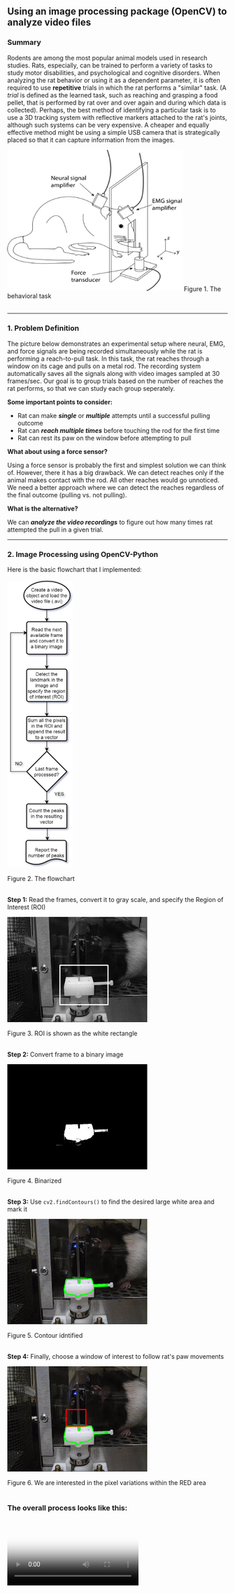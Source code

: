 ## Using an image processing package (OpenCV) to analyze video files

### Summary

Rodents are among the most popular animal models used in research studies. Rats, especially, can be trained to perform a variety of tasks to study motor disabilities, and psychological and cognitive disorders. When analyzing the rat behavior or using it as a dependent parameter, it is often required to use **repetitive** trials in which the rat performs a "similar" task. (A *trial* is defined as the learned task, such as reaching and grasping a food pellet, that is performed by rat over and over again and during which data is collected). Perhaps, the best method of identifying a particular task is to use a 3D tracking system with reflective markers attached to the rat's joints, although such systems can be very expensive. A cheaper and equally effective method might be using a simple USB camera that is strategically placed so that it can capture information from the images.

<img src="fig1_behavior.png" alt="Reach-to-pull task" width="400"/>
Figure 1. The behavioral task
<br><br>

---

### 1. Problem Definition  

The picture below demonstrates an experimental setup where neural, EMG, and force signals are being recorded simultaneously while the rat is performing a reach-to-pull task. In this task, the rat reaches through a window on its cage and pulls on a metal rod. The recording system automatically saves all the signals along with video images sampled at 30 frames/sec. Our goal is to group trials based on the number of reaches the rat performs, so that we can study each group seperately.

**Some important points to consider:**

* Rat can make ***single*** or ***multiple*** attempts until a successful pulling outcome
* Rat can ***reach multiple times*** before touching the rod for the first time
* Rat can rest its paw on the window before attempting to pull

**What about using a force sensor?**

Using a force sensor is probably the first and simplest solution we can think of. However, there it has a big drawback. We can detect reaches only if the animal makes contact with the rod. All other reaches would go unnoticed. We need a better approach where we can detect the reaches regardless of the final outcome (pulling vs. not pulling).

**What is the alternative?**

We can ***analyze the video recordings*** to figure out how many times rat attempted the pull in a given trial.

---

### 2. Image Processing using OpenCV-Python

Here is the basic flowchart that I implemented:
<br><br>
<img src="fig2_flowchart.png" alt="Flow chart" width="150"/>

Figure 2. The flowchart
<br><br>

**Step 1:** Read the frames, convert it to gray scale, and specify the Region of Interest (ROI)

<img src="fig3_gray.png" alt="Grayscale" width="320"/>

Figure 3. ROI is shown as the white rectangle 
<br><br>

**Step 2:** Convert frame to a binary image

<img src="fig4_BW.png" alt="Binary image" width="320"/>

Figure 4. Binarized
<br><br>

**Step 3:** Use `cv2.findContours()` to find the desired large white area and mark it

<img src="fig5_contour.png" alt="Contour" width="320"/>

Figure 5. Contour idntified
<br><br>

**Step 4:** Finally, choose a window of interest to follow rat's paw movements

<img src="fig6_roi.png" alt="Roi" width="320"/>

Figure 6. We are interested in the pixel variations within the RED area
<br><br>

### The overall process looks like this:

<video poster="fig7_poster.png" id="player" playsinline controls>
    <source src="video.mp4" type="video/mp4" />
    <source src="video.webm" type="video/webm" />
</video>
